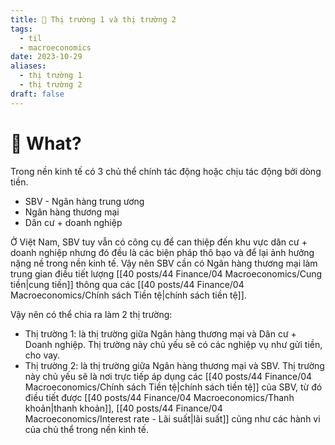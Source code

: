 ```yaml
---
title: 🌱 Thị trường 1 và thị trường 2
tags:
  - til
  - macroeconomics
date: 2023-10-29
aliases:
  - thị trường 1
  - thị trường 2
draft: false
---
```

# 🌿 What?
Trong nền kinh tế có 3 chủ thể chính tác động hoặc chịu tác động bởi dòng tiền.
- SBV - Ngân hàng trung ương
- Ngân hàng thương mại
- Dân cư + doanh nghiệp

Ở Việt Nam, SBV tuy vẫn có công cụ để can thiệp đến khu vực dân cư + doanh nghiệp nhưng đó đều là các biện pháp thô bạo và để lại ảnh hưởng nặng nề trong nền kinh tế. Vậy nên SBV cần có Ngân hàng thương mại làm trung gian điều tiết lượng [[40 posts/44 Finance/04 Macroeconomics/Cung tiền|cung tiền]] thông qua các [[40 posts/44 Finance/04 Macroeconomics/Chính sách Tiền tệ|chính sách tiền tệ]].

Vậy nên có thể chia ra làm 2 thị trường:
- Thị trường 1: là thị trường giữa Ngân hàng thương mại và Dân cư + Doanh nghiệp. Thị trường này chủ yếu sẽ có các nghiệp vụ như gửi tiền, cho vay.
- Thị trường 2: là thị trường giữa Ngân hàng thương mại và SBV. Thị trường này chủ yếu sẽ là nơi trực tiếp áp dụng các [[40 posts/44 Finance/04 Macroeconomics/Chính sách Tiền tệ|chính sách tiền tệ]] của SBV, từ đó điều tiết được [[40 posts/44 Finance/04 Macroeconomics/Thanh khoản|thanh khoản]], [[40 posts/44 Finance/04 Macroeconomics/Interest rate - Lãi suất|lãi suất]] cũng như các hành vi của chủ thể trong nền kinh tế.
